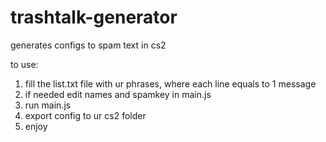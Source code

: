 # trashtalk-generator
generates configs to spam text in cs2

to use: 
1. fill the list.txt file with ur phrases, where each line equals to 1 message
2. if needed edit names and spamkey in main.js
3. run main.js
4. export config to ur cs2 folder
5. enjoy
